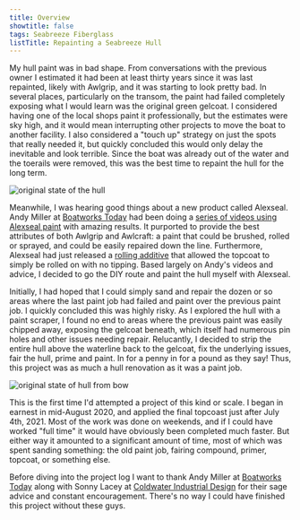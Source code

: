 ```yaml
---
title: Overview
showtitle: false
tags: Seabreeze Fiberglass
listTitle: Repainting a Seabreeze Hull
---
```


My hull paint was in bad shape. From conversations with the previous owner
I estimated it had been at least thirty years since it was last repainted,
likely with Awlgrip, and it was starting to look pretty bad. In several
places, particularly on the transom, the paint had failed completely exposing
what I would learn was the original green gelcoat. I considered having one
of the local shops paint it professionally, but the estimates were sky high,
and it would mean interrupting other projects to move the boat to another
facility. I also considered a "touch up" strategy on just the spots that
really needed it, but quickly concluded this would only delay the
inevitable and look terrible. Since the boat was already out of the water and the toerails
were removed, this was the best time to repaint the hull for the long term.

![original state of the hull](images/overview-stern-web.jpg "Here's how the hull looked when I first started thinking of repainting")

Meanwhile, I was hearing good things about a new product called Alexseal.
Andy Miller at [Boatworks Today](https://www.boatworkstoday.com/) had been doing a
[series of videos using Alexseal
paint](https://www.youtube.com/playlist?list=PLk-EvNT8lxoQLYvT2XB7AGtNeaWSysT6K) with amazing results.
It purported to provide
the best attributes of both Awlgrip and Awlcraft: a paint that could be brushed, rolled
or sprayed, and could be easily repaired down the line. Furthermore, Alexseal
had just released a [rolling additive](https://www.alexseal.com/docs/general/Alexseal_PS_Rolling_Additive_A5018.pdf)
that allowed the topcoat to simply be
rolled on with no tipping. Based largely on Andy's videos and advice, I decided to go
the DIY route and paint the hull myself with Alexseal.

Initially, I had hoped that I could simply sand and repair the dozen or so areas
where the last paint job had failed and paint over the previous paint job.
I quickly concluded this was highly risky. As I explored the hull with a paint
scraper, I found no end to areas where the previous paint was easily chipped
away, exposing the gelcoat beneath, which itself had numerous pin holes and other issues needing
repair. Relucantly, I decided to strip the entire hull above the
waterline back to the gelcoat, fix the underlying issues, fair the hull, prime and paint.
In for a penny in for a pound as they say! Thus, this project was as much a 
hull renovation as it was a paint job.

![original state of hull from bow](images/overview-bow-web.jpg "Another inaugural shot; this was taken months earlier before the toerails were removed")


This is the first time I'd attempted a project of this kind or scale.
I began in earnest in mid-August 2020, and applied the final topcoast
just after July 4th, 2021. Most of the work was done on weekends, and if I could
have worked "full time" it would have obviously been completed much faster. But either way
it amounted to a significant amount of time, most of which was spent sanding something: the
old paint job, fairing compound, primer, topcoat, or something else.

Before diving into the project log I want to thank Andy Miller at [Boatworks Today](https://www.boatworkstoday.com/)
along with Sonny Lacey at [Coldwater Industrial Design](http://coldwaterdesign.com/llc/) for
their sage advice and constant encouragement. There's no way
I could have finished this project without these guys.







